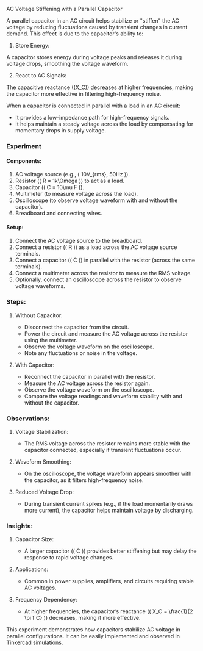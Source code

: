 AC Voltage Stiffening with a Parallel Capacitor

A parallel capacitor in an AC circuit helps stabilize or "stiffen" the AC voltage by reducing fluctuations caused by transient changes in current demand. This effect is due to the capacitor's ability to:

1. Store Energy:

A capacitor stores energy during voltage peaks and releases it during voltage drops, smoothing the voltage waveform.

2. React to AC Signals:

The capacitive reactance (\(X_C\)) decreases at higher frequencies, making the capacitor more effective in filtering high-frequency noise.

When a capacitor is connected in parallel with a load in an AC circuit:
- It provides a low-impedance path for high-frequency signals.
- It helps maintain a steady voltage across the load by compensating for momentary drops in supply voltage.

### Experiment

#### Components:

1. AC voltage source (e.g., \( 10V_{rms}, 50Hz \)).
2. Resistor (\( R = 1k\Omega \)) to act as a load.
3. Capacitor (\( C = 10\mu F \)).
4. Multimeter (to measure voltage across the load).
5. Oscilloscope (to observe voltage waveform with and without the capacitor).
6. Breadboard and connecting wires.

#### Setup:

1. Connect the AC voltage source to the breadboard.
2. Connect a resistor (\( R \)) as a load across the AC voltage source terminals.
3. Connect a capacitor (\( C \)) in parallel with the resistor (across the same terminals).
4. Connect a multimeter across the resistor to measure the RMS voltage.
5. Optionally, connect an oscilloscope across the resistor to observe voltage waveforms.

### Steps:

1. Without Capacitor:
   - Disconnect the capacitor from the circuit.
   - Power the circuit and measure the AC voltage across the resistor using the multimeter.
   - Observe the voltage waveform on the oscilloscope.
   - Note any fluctuations or noise in the voltage.

2. With Capacitor:
   - Reconnect the capacitor in parallel with the resistor.
   - Measure the AC voltage across the resistor again.
   - Observe the voltage waveform on the oscilloscope.
   - Compare the voltage readings and waveform stability with and without the capacitor.

### Observations:

1. Voltage Stabilization:
   - The RMS voltage across the resistor remains more stable with the capacitor connected, especially if transient fluctuations occur.

2. Waveform Smoothing:
   - On the oscilloscope, the voltage waveform appears smoother with the capacitor, as it filters high-frequency noise.

3. Reduced Voltage Drop:
   - During transient current spikes (e.g., if the load momentarily draws more current), the capacitor helps maintain voltage by discharging.

### Insights:

1. Capacitor Size:
   - A larger capacitor (\( C \)) provides better stiffening but may delay the response to rapid voltage changes.

2. Applications:
   - Common in power supplies, amplifiers, and circuits requiring stable AC voltages.

3. Frequency Dependency:
   - At higher frequencies, the capacitor’s reactance (\( X_C = \frac{1}{2 \pi f C} \)) decreases, making it more effective.

This experiment demonstrates how capacitors stabilize AC voltage in parallel configurations. It can be easily implemented and observed in Tinkercad simulations.
